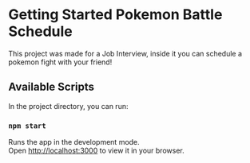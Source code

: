 # Getting Started Pokemon Battle Schedule

This project was made for a Job Interview, inside it you can schedule a pokemon fight with your friend!

## Available Scripts

In the project directory, you can run:

### `npm start`

Runs the app in the development mode.\
Open [http://localhost:3000](http://localhost:3000) to view it in your browser.



